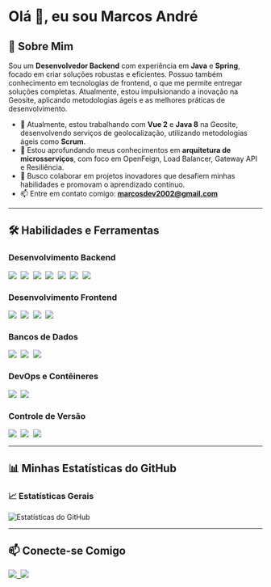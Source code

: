 # Olá 👋, eu sou Marcos André




## 🚀 Sobre Mim
Sou um **Desenvolvedor Backend** com experiência em **Java** e **Spring**, focado em criar soluções robustas e eficientes. Possuo também conhecimento em tecnologias de frontend, o que me permite entregar soluções completas. Atualmente, estou impulsionando a inovação na Geosite, aplicando metodologias ágeis e as melhores práticas de desenvolvimento.

- 🔭 Atualmente, estou trabalhando com **Vue 2** e **Java 8** na Geosite, desenvolvendo serviços de geolocalização, utilizando metodologias ágeis como **Scrum**.
- 🌱 Estou aprofundando meus conhecimentos em **arquitetura de microsserviços**, com foco em OpenFeign, Load Balancer, Gateway API e Resiliência.
- 👯 Busco colaborar em projetos inovadores que desafiem minhas habilidades e promovam o aprendizado contínuo.
- 📫 Entre em contato comigo: **marcosdev2002@gmail.com**

---



## 🛠️ Habilidades e Ferramentas

### Desenvolvimento Backend
<kbd> <img src="https://img.shields.io/badge/Java-007396?style=for-the-badge&logo=java&logoColor=white" /> </kbd>
<kbd> <img src="https://img.shields.io/badge/Spring-6DB33F?style=for-the-badge&logo=spring&logoColor=white" /> </kbd>
<kbd> <img src="https://img.shields.io/badge/Spring%20Boot-6DB33F?style=for-the-badge&logo=springboot&logoColor=white" /> </kbd>
<kbd> <img src="https://img.shields.io/badge/Spring%20Security-6DB33F?style=for-the-badge&logo=springsecurity&logoColor=white" /> </kbd>
<kbd> <img src="https://img.shields.io/badge/Spring%20Cloud-6DB33F?style=for-the-badge&logo=springcloud&logoColor=white" /> </kbd>
<kbd> <img src="https://img.shields.io/badge/RabbitMQ-FF6600?style=for-the-badge&logo=rabbitmq&logoColor=white" /> </kbd>
<kbd> <img src="https://img.shields.io/badge/Kafka-231F20?style=for-the-badge&logo=apachekafka&logoColor=white" /> </kbd>

### Desenvolvimento Frontend
<kbd> <img src="https://img.shields.io/badge/Vue.js-4FC08D?style=for-the-badge&logo=vue.js&logoColor=white" /> </kbd>
<kbd> <img src="https://img.shields.io/badge/JavaScript-F7DF1E?style=for-the-badge&logo=javascript&logoColor=black" /> </kbd>
<kbd> <img src="https://img.shields.io/badge/HTML5-E34F26?style=for-the-badge&logo=html5&logoColor=white" /> </kbd>
<kbd> <img src="https://img.shields.io/badge/CSS3-1572B6?style=for-the-badge&logo=css3&logoColor=white" /> </kbd>

### Bancos de Dados
<kbd> <img src="https://img.shields.io/badge/PostgreSQL-316192?style=for-the-badge&logo=postgresql&logoColor=white" /> </kbd>
<kbd> <img src="https://img.shields.io/badge/MySQL-4479A1?style=for-the-badge&logo=mysql&logoColor=white" /> </kbd>
<kbd> <img src="https://img.shields.io/badge/Oracle-F80000?style=for-the-badge&logo=oracle&logoColor=white" /> </kbd>

### DevOps e Contêineres
<kbd> <img src="https://img.shields.io/badge/Docker-2496ED?style=for-the-badge&logo=docker&logoColor=white" /> </kbd>
<kbd> <img src="https://img.shields.io/badge/Jenkins-2C526F?style=for-the-badge&logo=jenkins&logoColor=white" /> </kbd>

### Controle de Versão
<kbd> <img src="https://img.shields.io/badge/Git-F05032?style=for-the-badge&logo=git&logoColor=white" /> </kbd>
<kbd> <img src="https://img.shields.io/badge/GitHub-181717?style=for-the-badge&logo=github&logoColor=white" /> </kbd>
<kbd> <img src="https://img.shields.io/badge/GitLab-278964?style=for-the-badge&logo=gitlab&logoColor=white" /> </kbd>


---



## 📊 Minhas Estatísticas do GitHub

### 📈 Estatísticas Gerais
![Estatísticas do GitHub](https://github-readme-stats.vercel.app/api?username=devopMarkz&show_icons=true&theme=dark&count_private=true)


---



## 📫 Conecte-se Comigo
<kbd> <a href="https://www.linkedin.com/in/marcos-andr%C3%A9-costa-da-silva-51807625a" target="_blank"> <img src="https://img.shields.io/badge/LinkedIn-0077B5?style=for-the-badge&logo=linkedin&logoColor=white" /> </a> </kbd>
<kbd> <a href="mailto:marcosdev2002@gmail.com"> <img src="https://img.shields.io/badge/Email-D14836?style=for-the-badge&logo=gmail&logoColor=white" /> </a> </kbd>


